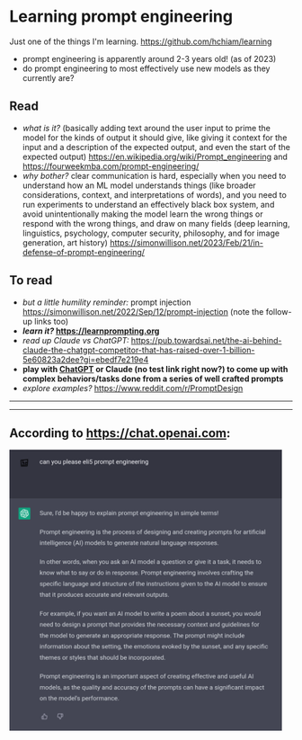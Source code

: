 # Learning prompt engineering

Just one of the things I'm learning. https://github.com/hchiam/learning

- prompt engineering is apparently around 2-3 years old! (as of 2023)
- do prompt engineering to most effectively use new models as they currently are?

## Read

- _what is it?_ (basically adding text around the user input to prime the model for the kinds of output it should give, like giving it context for the input and a description of the expected output, and even the start of the expected output) https://en.wikipedia.org/wiki/Prompt_engineering and https://fourweekmba.com/prompt-engineering/
- _why bother?_ clear communication is hard, especially when you need to understand how an ML model understands things (like broader considerations, context, and interpretations of words), and you need to run experiments to understand an effectively black box system, and avoid unintentionally making the model learn the wrong things or respond with the wrong things, and draw on many fields (deep learning, linguistics, psychology, computer security, philosophy, and for image generation, art history) https://simonwillison.net/2023/Feb/21/in-defense-of-prompt-engineering/

## To read

- _but a little humility reminder:_ prompt injection https://simonwillison.net/2022/Sep/12/prompt-injection (note the follow-up links too)
- **_learn it?_ https://learnprompting.org**
- _read up Claude vs ChatGPT:_ https://pub.towardsai.net/the-ai-behind-claude-the-chatgpt-competitor-that-has-raised-over-1-billion-5e60823a2dee?gi=ebedf7e219e4
- **play with [ChatGPT](https://chat.openai.com) or Claude (no test link right now?) to come up with complex behaviors/tasks done from a series of well crafted prompts**
- _explore examples?_ https://www.reddit.com/r/PromptDesign

<hr>
<hr>

## According to https://chat.openai.com:

<img src="https://github.com/hchiam/learning-prompt-eng/raw/main/screenshots/Prompt_Engineering_Explanation_ELI5.png" height="500rem">
